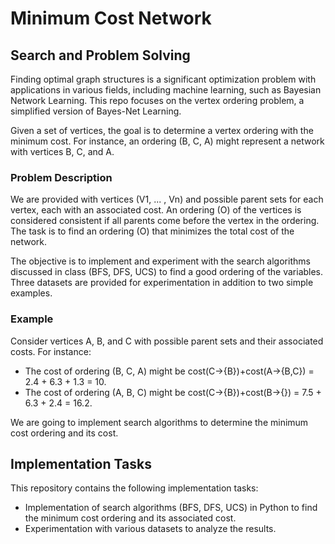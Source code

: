 # Minimum Cost Network

## Search and Problem Solving
Finding optimal graph structures is a significant optimization problem with applications in various fields, including machine learning, such as Bayesian Network Learning. This repo focuses on the vertex ordering problem, a simplified version of Bayes-Net Learning.

Given a set of vertices, the goal is to determine a vertex ordering with the minimum cost. For instance, an ordering (B, C, A) might represent a network with vertices B, C, and A.

### Problem Description
We are provided with vertices \(V1, ... , Vn\) and possible parent sets for each vertex, each with an associated cost. An ordering \(O\) of the vertices is considered consistent if all parents come before the vertex in the ordering. The task is to find an ordering \(O\) that minimizes the total cost of the network.

The objective is to implement and experiment with the search algorithms discussed in class (BFS, DFS, UCS) to find a good ordering of the variables. Three datasets are provided for experimentation in addition to two simple examples.

### Example
Consider vertices A, B, and C with possible parent sets and their associated costs. For instance:
- The cost of ordering (B, C, A) might be cost(C→{B})+cost(A→{B,C}) = 2.4 + 6.3 + 1.3 = 10.
- The cost of ordering (A, B, C) might be cost(C→{B})+cost(B→{}) = 7.5 + 6.3 + 2.4 = 16.2.

We are going to implement search algorithms to determine the minimum cost ordering and its cost.

## Implementation Tasks
This repository contains the following implementation tasks:

- Implementation of search algorithms (BFS, DFS, UCS) in Python to find the minimum cost ordering and its associated cost.
- Experimentation with various datasets to analyze the results.
